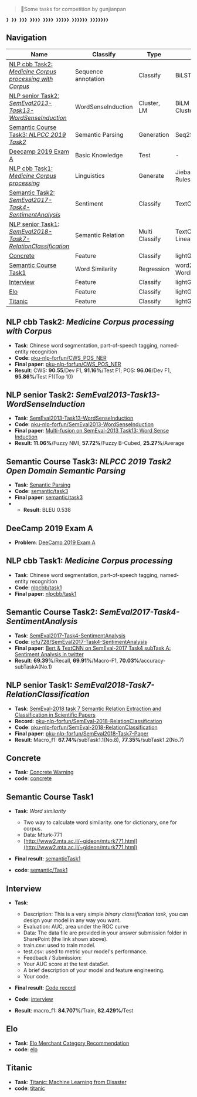 > 🤧Some tasks for competition by gunjianpan

```console
❱ ❱❱ ❱❱❱ ❱❱❱❱ ❱❱❱❱ ❱❱❱❱❱ ❱❱❱❱❱❱ ❱❱❱❱❱❱❱
```

## Navigation

| Name                                                                                                                       | Classify            | Type           | Method                    | Modify |
| -------------------------------------------------------------------------------------------------------------------------- | ------------------- | -------------- | ------------------------- | ------ |
| [NLP cbb Task2: _Medicine Corpus processing with Corpus_](#nlp-cbb-task2-medicine-corpus-processing-with-corpus)           | Sequence annotation | Classify       | BiLSTM-CRF, CRF           | 190601 |
| [NLP senior Task2: _SemEval2013-Task13-WordSenseInduction_](#nlp-senior-task2-semeval2013-task13-wordsenseinduction)       | WordSenseInduction  | Cluster, LM    | BiLM + Clustering/WordNet | 190528 |
| [Semantic Course Task3: _NLPCC 2019 Task2_](#semantic-course-task3-nlpcc-2019-task2-open-domain-semantic-parsing)          | Semantic Parsing    | Generation     | Seq2Seq                   | 190520 |
| [Deecamp 2019 Exam A](#deecamp-2019-exam-a)                                                                                | Basic Knowledge     | Test           | -                         | 190427 |
| [NLP cbb Task1: _Medicine Corpus processing_](#nlp-cbb-task1-medicine-corpus-processing)                                   | Linguistics         | Generate       | Jieba + Dict + Rules      | 190418 |
| [Semantic Task2: _SemEval2017-Task4-SentimentAnalysis_](#semantic-course-task2-semeval2017-task4-sentimentanalysis)        | Sentiment           | Classify       | TextCNN & Bert            | 190414 |
| [NLP senior Task1: _SemEval2018-Task7-RelationClassification_](#nlp-senior-task1-semeval2018-task7-relationclassification) | Semantic Relation   | Multi Classify | TextCNN & LR & LinearSV   | 190411 |
| [Concrete](#concrete)                                                                                                      | Feature             | Classify       | lightGBM                  | 190328 |
| [Semantic Course Task1](#semantic-course-task1)                                                                            | Word Similarity     | Regression     | word2vec & Bert & WordNet | 190324 |
| [Interview](#interview)                                                                                                    | Feature             | Classify       | lightGBM                  | 190318 |
| [Elo](#elo)                                                                                                                | Feature             | Classify       | lightGBM                  | 190304 |
| [Titanic](#titanic)                                                                                                        | Feature             | Classify       | lightGBM                  | 181220 |

## NLP cbb Task2: _Medicine Corpus processing with Corpus_

- **Task**: Chinese word segmentation, part-of-speech tagging, named-entity recognition
- **Code**: [pku-nlp-forfun/CWS_POS_NER](https://github.com/pku-nlp-forfun/CWS_POS_NER)
- **Final paper**: [pku-nlp-forfun/CWS_POS_NER](https://github.com/pku-nlp-forfun/CWS_POS_NER/blob/master/Report/main.pdf)
- **Result**: CWS: **90.55**/Dev F1, **91.16%**/Test F1; POS: **96.06**/Dev F1, **95.86%**/Test F1(Top 10)

## NLP senior Task2: _SemEval2013-Task13-WordSenseInduction_

- **Task**: [SemEval2013-Task13-WordSenseInduction](http://alt.qcri.org/semeval2013/task13/)
- **Code**: [pku-nlp-forfun/SemEval2013-WordSenseInduction](https://github.com/pku-nlp-forfun/SemEval2013-WordSenseInduction)
- **Final paper**: [Multi-fusion on SemEval-2013 Task13: Word Sense Induction](https://github.com/pku-nlp-forfun/SemEval2013-Task13-Paper/blob/master/main.pdf)
- **Result**: **11.06%**/Fuzzy NMI, **57.72%**/Fuzzy B-Cubed, **25.27%**/Average

## Semantic Course Task3: _NLPCC 2019 Task2 Open Domain Semantic Parsing_

- **Task**: [Senantic Parsing](http://tcci.ccf.org.cn/conference/2019/dldoc/taskgline02.pdf)
- **Code**: [semantic/task3](https://github.com/iofu728/Task/tree/develop/semantic/task3/semantic3)
- **Final paper**: [semantic/task3](https://github.com/iofu728/Task/blob/develop/semantic/task3/final_paper/main.pdf)
- - **Result**: BLEU 0.538

## DeeCamp 2019 Exam A

- **Problem**: [DeeCamp 2019 Exam A](https://github.com/iofu728/Task/blob/master/interview/deeCamp.md)

## NLP cbb Task1: _Medicine Corpus processing_

- **Task**: Chinese word segmentation, part-of-speech tagging, named-entity recognition
- **Code**: [nlpcbb/task1](https://github.com/iofu728/Task/tree/master/nlpcbb/task1)
- **Final paper**: [nlpcbb/task1](https://github.com/iofu728/Task/tree/master/nlpcbb/task1)

## Semantic Course Task2: _SemEval2017-Task4-SentimentAnalysis_

- **Task**: [SemEval2017-Task4-SentimentAnalysis](http://alt.qcri.org/semeval2017/task4/)
- **Code**: [iofu728/SemEval2017-Task4-SentimentAnalysis](https://github.com/iofu728/SemEval2017-Task4-SentimentAnalysis)
- **Final paper**: [Bert & TextCNN on SemEval-2017 Task4 subTask A: Sentiment Analysis in twitter](https://github.com/iofu728/SemEval2017-Task4-SentimentAnalysis/blob/master/paper/final_paper/main.pdf)
- **Result**: **69.39%**/Recall, **69.91%**/Macro-F1, **70.03%**/accuracy-subTaskA(No.1)

## NLP senior Task1: _SemEval2018-Task7-RelationClassification_

- **Task**: [SemEval-2018 task 7 Semantic Relation Extraction and Classification in Scientific Papers](https://competitions.codalab.org/competitions/17422)
- **Record**: [pku-nlp-forfun/SemEval-2018-RelationClassification](https://github.com/pku-nlp-forfun/SemEval-2018-RelationClassification)
- **Code**: [pku-nlp-forfun/SemEval-2018-RelationClassification](https://github.com/pku-nlp-forfun/SemEval-2018-RelationClassification)
- **Final paper**: [pku-nlp-forfun/SemEval2018-Task7-Paper](https://github.com/pku-nlp-forfun/SemEval2018-Task7-Paper/blob/master/main.pdf)
- **Result**: Macro_f1: **67.74%**/subTask1.1(No.8), **77.35%**/subTask1.2(No.7)

## Concrete

- **Task**: [Concrete Warning](https://www.datafountain.cn/competitions/336/details)
- **code**: [concrete](https://github.com/iofu728/Task/tree/master/concrete)

## Semantic Course Task1

- **Task**: _Word similarity_

  - Two way to calculate word similarity. one for dictionary, one for corpus.
  - Data: Mturk-771
  - [http://www2.mta.ac.il/~gideon/mturk771.html](http://www2.mta.ac.il/~gideon/mturk771.html)

- **Final result**: [semanticTask1](https://github.com/iofu728/Task/blob/master/semantic/task1/semanticTask1.pdf)
- **code**: [semantic/Task1](https://github.com/iofu728/Task/tree/master/semantic/task1)

## Interview

- **Task**:

  - Description: This is a very simple _binary classification task_, you can design your model in any way you want.
  - Evaluation: AUC, area under the ROC curve
  - Data: The data file are provided in your answer submission folder in SharePoint (the link shown above).
  - train.csv: used to train model.
  - test.csv: used to metric your model's performance.
  - Feedback / Submission:
  - Your AUC score at the test dataSet.
  - A brief description of your model and feature engineering.
  - Your code.

- **Final result**: [Code record](https://github.com/iofu728/Task/blob/master/interview/CodeTaskRecord.pdf)
- **Code**: [interview](https://github.com/iofu728/Task/tree/master/interview)
- **Result**: macro_f1: **84.707%**/Train, **82.429%**/Test

## Elo

- **Task**: [Elo Merchant Category Recommendation](https://www.kaggle.com/c/elo-merchant-category-recommendation/leaderboard)
- **code**: [elo](https://github.com/iofu728/Task/tree/master/elo)

## Titanic

- **Task**: [Titanic: Machine Learning from Disaster](https://www.kaggle.com/c/titanic/overview)
- **code**: [titanic](https://github.com/iofu728/Task/tree/master/titanic)
